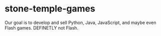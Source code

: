 # stone-temple-games

Our goal is to develop and sell Python, Java, JavaScript, and maybe even Flash games. DEFINETLY not Flash. 
